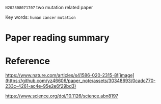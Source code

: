`N202308071707` two mutation related paper

 Key words: `human` `cancer` `mutation`  
 

 
# Paper reading summary


# Reference
https://www.nature.com/articles/s41586-020-2315-8![image](https://github.com/yz46606/paper_note/assets/30348693/0cadc770-233c-4261-ac4e-95e2e6f29bd3)

https://www.science.org/doi/10.1126/science.abn8197
